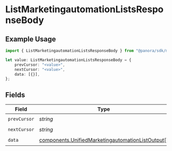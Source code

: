 # ListMarketingautomationListsResponseBody

## Example Usage

```typescript
import { ListMarketingautomationListsResponseBody } from "@panora/sdk/models/operations";

let value: ListMarketingautomationListsResponseBody = {
    prevCursor: "<value>",
    nextCursor: "<value>",
    data: [{}],
};
```

## Fields

| Field                                                                                                                | Type                                                                                                                 | Required                                                                                                             | Description                                                                                                          |
| -------------------------------------------------------------------------------------------------------------------- | -------------------------------------------------------------------------------------------------------------------- | -------------------------------------------------------------------------------------------------------------------- | -------------------------------------------------------------------------------------------------------------------- |
| `prevCursor`                                                                                                         | *string*                                                                                                             | :heavy_check_mark:                                                                                                   | N/A                                                                                                                  |
| `nextCursor`                                                                                                         | *string*                                                                                                             | :heavy_check_mark:                                                                                                   | N/A                                                                                                                  |
| `data`                                                                                                               | [components.UnifiedMarketingautomationListOutput](../../models/components/unifiedmarketingautomationlistoutput.md)[] | :heavy_check_mark:                                                                                                   | N/A                                                                                                                  |